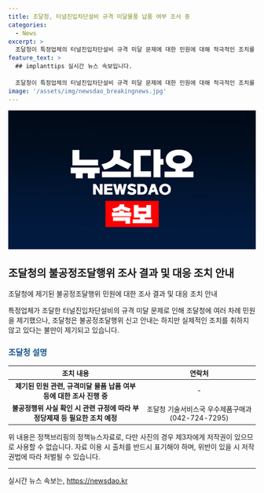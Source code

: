 ```yaml
---
title: 조달청, 터널진입차단설비 규격 미달물품 납품 여부 조사 중
categories:
  - News
excerpt: >
  조달청이 특정업체의 터널진입차단설비 규격 미달 문제에 대한 민원에 대해 적극적인 조치를 취하지 않고 있다는 주장이 제기되고 있다. 특히, 조달청은 신고 안내만 하고 실질적인 조치를 취하지 않고 있다는 비판을 받고 있다. 반면 조달청은 이미 민원에 대한 조사를 진행 중이며, 불공정행위가 확인된다면 필요한 조치를 취할 것이라 밝혔다. 이에 대한 자세한 내용은 조달청 기술서비스국 우수제품구매과로 문의할 수 있다.
feature_text: >
  ## implanttips 실시간 뉴스 속보입니다.

  조달청이 특정업체의 터널진입차단설비 규격 미달 문제에 대한 민원에 대해 적극적인 조치를 취하지 않고 있다는 주장이 제기되고 있다. 특히, 조달청은 신고 안내만 하고 실질적인 조치를 취하지 않고 있다는 비판을 받고 있다. 반면 조달청은 이미 민원에 대한 조사를 진행 중이며, 불공정행위가 확인된다면 필요한 조치를 취할 것이라 밝혔다. 이에 대한 자세한 내용은 조달청 기술서비스국 우수제품구매과로 문의할 수 있다.
image: '/assets/img/newsdao_breakingnews.jpg'
---
```


<p><img src="/assets/img/newsdao_breakingnews.jpg" alt="implanttips 속보" /></p>

<h2 data-ke-size="size26">조달청의 불공정조달행위 조사 결과 및 대응 조치 안내</h2>

<p>조달청에 제기된 불공정조달행위 민원에 대한 조사 결과 및 대응 조치 안내</p>

<p data-ke-size="size16">특정업체가 조달한 터널진입차단설비의 규격 미달 문제로 인해 조달청에 여러 차례 민원을 제기했으나, 조달청은 불공정조달행위 신고 안내는 하지만 실제적인 조치를 취하지 않고 있다는 불만이 제기되고 있습니다.</p>

<h3><b><span style="color: #1a5490;">조달청 설명</span></b></h3>

<table>
<thead>
<tr>
<th style="text-align: center;">조치 내용</th>
<th style="text-align: center;">연락처</th>
</tr>
</thead>
<tbody>
<tr>
<td style="text-align: center; height: 17px;"><b>제기된 민원 관련, 규격미달 물품 납품 여부 등에 대한 조사 진행 중</b></td>
<td style="text-align: center;">-</td>
</tr>
<tr>
<td style="text-align: center; height: 17px;"><b>불공정행위 사실 확인 시 관련 규정에 따라 부정당제재 등 필요한 조치 예정</b></td>
<td style="text-align: center;">조달청 기술서비스국 우수제품구매과 (042-724-7295)</td>
</tr>
</tbody>
</table>

<p data-ke-size="size16">위 내용은 정책브리핑의 정책뉴스자료로, 다만 사진의 경우 제3자에게 저작권이 있으므로 사용할 수 없습니다. 자료 이용 시 출처를 반드시 표기해야 하며, 위반이 있을 시 저작권법에 따라 처벌될 수 있습니다. </p>

<hr>
실시간 뉴스 속보는, <a href="https://newsdao.kr" rel="dofollow">https://newsdao.kr</a>


